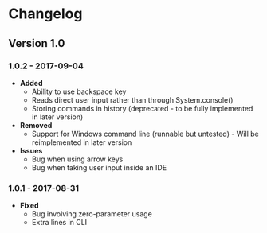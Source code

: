 # Changelog


## Version 1.0
### 1.0.2 - 2017-09-04
- **Added**
  - Ability to use backspace key
  - Reads direct user input rather than through System.console()
  - Storing commands in history (deprecated - to be fully implemented in later version)
- **Removed**
  - Support for Windows command line (runnable but untested) - Will be reimplemented in later version
- **Issues**
  - Bug when using arrow keys
  - Bug when taking user input inside an IDE

### 1.0.1 - 2017-08-31
- **Fixed**
  - Bug involving zero-parameter usage
  - Extra lines in CLI